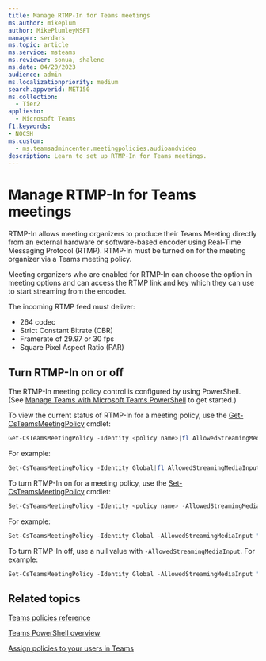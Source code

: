 ```yaml
---
title: Manage RTMP-In for Teams meetings
ms.author: mikeplum
author: MikePlumleyMSFT
manager: serdars
ms.topic: article
ms.service: msteams
ms.reviewer: sonua, shalenc
ms.date: 04/20/2023
audience: admin
ms.localizationpriority: medium
search.appverid: MET150
ms.collection: 
  - Tier2
appliesto: 
  - Microsoft Teams
f1.keywords:
- NOCSH
ms.custom: 
  - ms.teamsadmincenter.meetingpolicies.audioandvideo
description: Learn to set up RTMP-In for Teams meetings.
---
```


# Manage RTMP-In for Teams meetings

RTMP-In allows meeting organizers to produce their Teams Meeting directly from an external hardware or software-based encoder using Real-Time Messaging Protocol (RTMP). RTMP-In must be turned on for the meeting organizer via a Teams meeting policy.

Meeting organizers who are enabled for RTMP-In can choose the option in meeting options and can access the RTMP link and key which they can use to start streaming from the encoder.

The incoming RTMP feed must deliver:  
- 264 codec 
- Strict Constant Bitrate (CBR)
- Framerate of 29.97 or 30 fps
- Square Pixel Aspect Ratio (PAR)

## Turn RTMP-In on or off

The RTMP-In meeting policy control is configured by using PowerShell. (See [Manage Teams with Microsoft Teams PowerShell](teams-powershell-managing-teams.md) to get started.)

To view the current status of RTMP-In for a meeting policy, use the [Get-CsTeamsMeetingPolicy](/powershell/module/skype/get-csteamsmeetingpolicy) cmdlet:


```PowerShell
Get-CsTeamsMeetingPolicy -Identity <policy name>|fl AllowedStreamingMediaInput
```

For example:
```PowerShell
Get-CsTeamsMeetingPolicy -Identity Global|fl AllowedStreamingMediaInput
```

To turn RTMP-In on for a meeting policy, use the [Set-CsTeamsMeetingPolicy](/powershell/module/skype/set-csteamsmeetingpolicy) cmdlet:


```powershell
Set-CsTeamsMeetingPolicy -Identity <policy name> -AllowedStreamingMediaInput "RTMP"  
```

For example:

```powershell
Set-CsTeamsMeetingPolicy -Identity Global -AllowedStreamingMediaInput "RTMP"  
```

To turn RTMP-In off, use a null value with `-AllowedStreamingMediaInput`. For example:

```powershell
Set-CsTeamsMeetingPolicy -Identity Global -AllowedStreamingMediaInput ""
```

## Related topics

[Teams policies reference](settings-policies-reference.md#audio--video)

[Teams PowerShell overview](teams-powershell-overview.md)

[Assign policies to your users in Teams](policy-assignment-overview.md)
